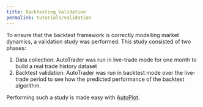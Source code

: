 ```yaml
---
title: Backtesting Validation
permalink: tutorials/validation
---
```



To ensure that the backtest framework is correctly modelling market dynamics, a validation study was performed. This 
study consisted of two phases: 
  1) Data collection: AutoTrader was run in live-trade mode for one month to build a real trade history dataset
  2) Backtest validation: AutoTrader was run in backtest mode over the live-trade period to see how the predicted performance 
     of the backtest algorithm.

Performing such a study is made easy with [AutoPlot](../docs/autoplot).







